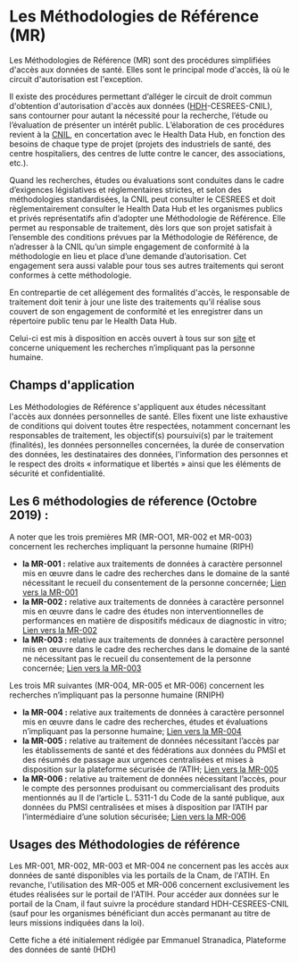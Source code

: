 # Les Méthodologies de Référence (MR) 
<!-- SPDX-License-Identifier: MPL-2.0 -->

Les Méthodologies de Référence (MR) sont des procédures simplifiées d'accès aux données de santé.
Elles sont le principal mode d'accès, là où le circuit d'autorisation est l'exception. 

Il existe des procédures permettant d’alléger le circuit de droit commun d'obtention d'autorisation d'accès aux données ([HDH](../glossaire/HDH.md)-CESREES-CNIL), sans contourner pour autant la nécessité pour la recherche, l’étude ou l’évaluation de présenter un intérêt public. 
L’élaboration de ces procédures revient à la [CNIL](../glossaire/CNIL.md), en concertation avec le Health Data Hub, en fonction des besoins de chaque type de projet (projets des industriels de santé, des centre hospitaliers, des centres de lutte contre le cancer, des associations, etc.).

Quand les recherches, études ou évaluations sont conduites dans le cadre d’exigences législatives et réglementaires strictes, et selon des méthodologies standardisées, la CNIL peut consulter le CESREES et doit règlementairement consulter le Health Data Hub et les organismes publics et privés représentatifs afin d’adopter une Méthodologie de Référence. 
Elle permet au responsable de traitement, dès lors que son projet satisfait à l’ensemble des conditions prévues par la Méthodologie de Référence, de n’adresser à la CNIL qu’un simple engagement de conformité à la méthodologie en lieu et place d’une demande d’autorisation. 
Cet engagement sera aussi valable pour tous ses autres traitements qui seront conformes à cette méthodologie.

En contrepartie de cet allégement des formalités d'accès, le responsable de traitement doit tenir à jour une liste des traitements qu’il réalise sous couvert de son engagement de conformité et les enregistrer dans un répertoire public tenu par le Health Data Hub. 

Celui-ci est mis à disposition en accès ouvert à tous sur son [site](https://www.indsante.fr/fr/repertoire-public/etudes-sous-mr) et concerne uniquement les recherches n’impliquant pas la personne humaine.

## Champs d'application
Les Méthodologies de Référence s'appliquent aux études nécessitant l'accès aux données personnelles de santé. 
Elles fixent une liste exhaustive de conditions qui doivent toutes être respectées, notamment concernant les responsables de traitement, les objectif(s) poursuivi(s) par le traitement (finalités), les données personnelles concernées, la durée de conservation des données, les destinataires des données, l'information des personnes et le respect des droits « informatique et libertés » ainsi que les éléments de sécurité et confidentialité. 

## Les 6 méthodologies de réference (Octobre 2019) :
A noter que les trois premières MR (MR-OO1, MR-002 et MR-003) concernent les recherches impliquant la personne humaine (RIPH)

*  **la MR-001 :** relative aux traitements de données à caractère personnel mis en œuvre dans le cadre des recherches dans le domaine de la santé nécessitant le recueil du consentement de la personne concernée; [Lien vers la MR-001](https://www.cnil.fr/fr/declaration/mr-001-recherches-dans-le-domaine-de-la-sante-avec-recueil-du-consentement)  
*  **la MR-002 :** relative aux traitements de données à caractère personnel mis en œuvre dans le cadre des études non interventionnelles de performances en matière de dispositifs médicaux de diagnostic in vitro; [Lien vers la MR-002](https://www.cnil.fr/fr/declaration/mr-002-etudes-non-interventionnelles-de-performances-concernant-les-dispositifs-medicaux)  
*  **la MR-003 :** relative aux traitements de données à caractère personnel mis en œuvre dans le cadre des recherches dans le domaine de la santé ne nécessitant pas le recueil du consentement de la personne concernée; [Lien vers la MR-003](https://www.cnil.fr/fr/declaration/mr-003-recherches-dans-le-domaine-de-la-sante-sans-recueil-du-consentement)  

Les trois MR suivantes (MR-004, MR-005 et MR-006) concernent les recherches n’impliquant pas la personne humaine (RNIPH)

*  **la MR-004 :** relative aux traitements de données à caractère personnel mis en œuvre dans le cadre des recherches, études et évaluations n’impliquant pas la personne humaine; [Lien vers la MR-004](https://www.cnil.fr/fr/declaration/mr-004-recherches-nimpliquant-pas-la-personne-humaine-etudes-et-evaluations-dans-le)  
*  **la MR-005 :** relative au traitement de données nécessitant l’accès par les établissements de santé et des fédérations aux données du PMSI et des résumés de passage aux urgences centralisées et mises à disposition sur la plateforme sécurisée de l’ATIH; [Lien vers la MR-005](https://www.cnil.fr/fr/declaration/mr-005-etudes-necessitant-lacces-aux-donnees-du-pmsi-etou-des-rpu-par-les-etablissements)  
*  **la MR-006 :** relative au traitement de données nécessitant l’accès, pour le compte des personnes produisant ou commercialisant des produits mentionnés au II de l’article L. 5311-1 du Code de la santé publique, aux données du PMSI centralisées et mises à disposition par l’ATIH par l’intermédiaire d’une solution sécurisée; [Lien vers la MR-006](https://www.cnil.fr/fr/declaration/mr-006-etudes-necessitant-lacces-aux-donnees-du-pmsi-par-les-industriels-de-sante)

## Usages des Méthodologies de référence 
Les MR-001, MR-002, MR-003 et MR-004 ne concernent pas les accès aux données de santé disponibles via les portails de la Cnam, de l'ATIH.
En revanche, l'utilisation des MR-005 et MR-006 concernent exclusivement les études réalisées sur le portail de l'ATIH.
Pour accéder aux données sur le portail de la Cnam, il faut suivre la procédure standard HDH-CESREES-CNIL (sauf pour les organismes bénéficiant dun accès permanant au titre de leurs missions indiquées dans la loi).

Cette fiche a été initialement rédigée par Emmanuel Stranadica, Plateforme des données de santé (HDH)

